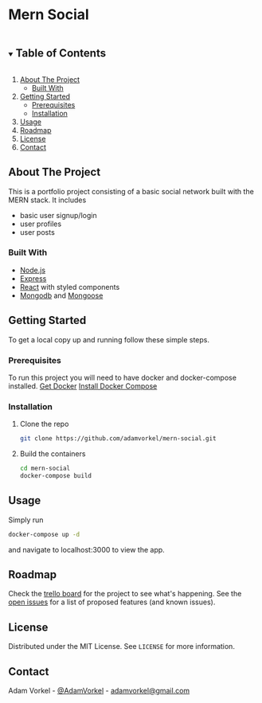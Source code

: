 # Mern Social

<!-- TABLE OF CONTENTS -->
<details open="open">
  <summary><h2 style="display: inline-block">Table of Contents</h2></summary>
  <ol>
    <li>
      <a href="#about-the-project">About The Project</a>
      <ul>
        <li><a href="#built-with">Built With</a></li>
      </ul>
    </li>
    <li>
      <a href="#getting-started">Getting Started</a>
      <ul>
        <li><a href="#prerequisites">Prerequisites</a></li>
        <li><a href="#installation">Installation</a></li>
      </ul>
    </li>
    <li><a href="#usage">Usage</a></li>
    <li><a href="#roadmap">Roadmap</a></li>
    <li><a href="#license">License</a></li>
    <li><a href="#contact">Contact</a></li>
  </ol>
</details>



<!-- ABOUT THE PROJECT -->
## About The Project

This is a portfolio project consisting of a basic social network built with the MERN stack.
It includes 
- basic user signup/login
- user profiles
- user posts

### Built With

* [Node.js](https://nodejs.org/)
* [Express](https://expressjs.com/)
* [React](https://reactjs.org/) with styled components
* [Mongodb](https://www.mongodb.com/) and [Mongoose](https://mongoosejs.com/)

<!-- GETTING STARTED -->
## Getting Started

To get a local copy up and running follow these simple steps.

### Prerequisites

To run this project you will need to have docker and docker-compose installed.
[Get Docker](https://docs.docker.com/get-docker/)
[Install Docker Compose](https://docs.docker.com/compose/install/)

### Installation

1. Clone the repo
   ```sh
   git clone https://github.com/adamvorkel/mern-social.git
   ```
2. Build the containers
   ```sh
   cd mern-social
   docker-compose build
   ```

<!-- USAGE EXAMPLES -->
## Usage

Simply run 
```sh
docker-compose up -d
```
and navigate to localhost:3000 to view the app.

<!-- ROADMAP -->
## Roadmap

Check the [trello board](https://trello.com/b/6KD5VmSZ/mern-social) for the project to see what's happening.
See the [open issues](https://github.com/adamvorkel/mern-social/issues) for a list of proposed features (and known issues).

<!-- LICENSE -->
## License

Distributed under the MIT License. See `LICENSE` for more information.


<!-- CONTACT -->
## Contact

Adam Vorkel - [@AdamVorkel](https://twitter.com/AdamVorkel) - adamvorkel@gmail.com